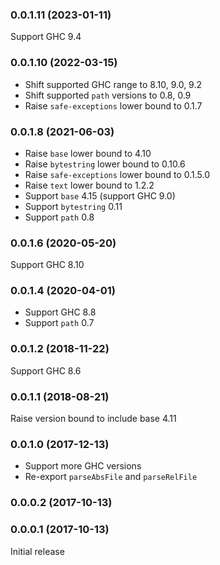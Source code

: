 ### 0.0.1.11 (2023-01-11)

Support GHC 9.4

### 0.0.1.10 (2022-03-15)

* Shift supported GHC range to 8.10, 9.0, 9.2
* Shift supported `path` versions to 0.8, 0.9
* Raise `safe-exceptions` lower bound to 0.1.7

### 0.0.1.8 (2021-06-03)

- Raise `base` lower bound to 4.10
- Raise `bytestring` lower bound to 0.10.6
- Raise `safe-exceptions` lower bound to 0.1.5.0
- Raise `text` lower bound to 1.2.2
- Support `base` 4.15 (support GHC 9.0)
- Support `bytestring` 0.11
- Support `path` 0.8

### 0.0.1.6 (2020-05-20)

Support GHC 8.10

### 0.0.1.4 (2020-04-01)

- Support GHC 8.8
- Support `path` 0.7

### 0.0.1.2 (2018-11-22)

Support GHC 8.6

### 0.0.1.1 (2018-08-21)

Raise version bound to include base 4.11

### 0.0.1.0 (2017-12-13)

* Support more GHC versions
* Re-export `parseAbsFile` and `parseRelFile`

### 0.0.0.2 (2017-10-13)

### 0.0.0.1 (2017-10-13)

Initial release
